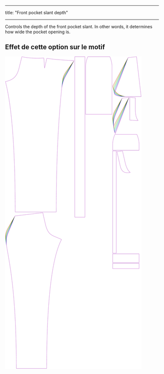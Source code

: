 - - -
title: "Front pocket slant depth"
- - -

Controls the depth of the front pocket slant. In other words, it determines how wide the pocket opening is.

## Effet de cette option sur le motif

![This image shows the effect of this option by superimposing several variants that have a different value for this option](charlie_frontpocketslantdepth_sample.svg "Effet de cette option sur le modèle")
